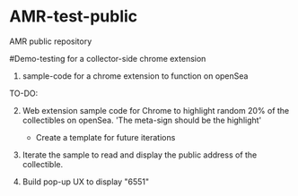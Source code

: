 # AMR-test-public
AMR public repository

#Demo-testing for a collector-side chrome extension

1. sample-code for a chrome extension to function on openSea

TO-DO:

2. Web extension sample code for Chrome to highlight random 20% of the collectibles on openSea. 'The meta-sign should be the highlight'
    - Create a template for future iterations
    
3. Iterate the sample to read and display the public address of the collectible.
   
4. Build pop-up UX to display "6551"

